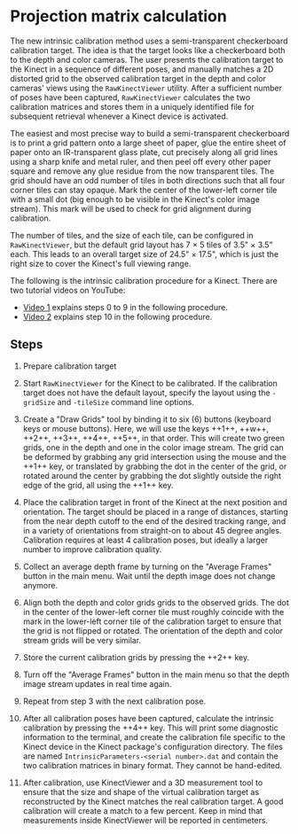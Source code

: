 <!-- todo this is a duplicate of arsandbox docs/installation/hardware/step2.md -->
# Projection matrix calculation

The new intrinsic calibration method uses a semi-transparent checkerboard calibration target. The idea is that the target looks like a checkerboard both to the depth and color cameras. The user presents the calibration target to the Kinect in a sequence of different poses, and manually matches a 2D distorted grid to the observed calibration target in the depth and color cameras' views using the `RawKinectViewer` utility. After a sufficient number of poses have been captured, `RawKinectViewer` calculates the two calibration matrices and stores them in a uniquely identified file for subsequent retrieval whenever a Kinect device is activated.

The easiest and most precise way to build a semi-transparent checkerboard is to print a grid pattern onto a large sheet of paper, glue the entire sheet of paper onto an IR-transparent glass plate, cut precisely along all grid lines using a sharp knife and metal ruler, and then peel off every other paper square and remove any glue residue from the now transparent tiles. The grid should have an odd number of tiles in both directions such that all four corner tiles can stay opaque. Mark the center of the lower-left corner tile with a small dot (big enough to be visible in the Kinect's color image stream). This mark will be used to check for grid alignment during calibration.

The number of tiles, and the size of each tile, can be configured in `RawKinectViewer`, but the default grid layout has 7 $\times$ 5 tiles of 3.5" $\times$ 3.5" each. This leads to an overall target size of 24.5" $\times$ 17.5", which is just the right size to cover the Kinect's full viewing range.

The following is the intrinsic calibration procedure for a Kinect. There are two tutorial videos on YouTube:

* [Video 1](http://www.youtube.com/watch?v=Qo05LVxdlfo) explains steps 0 to 9 in
 the following procedure.
* [Video 2](http://www.youtube.com/watch?v=VQh4joyZwx8) explains step 10 in the
 following procedure.

## Steps

1. Prepare calibration target

2. Start `RawKinectViewer` for the Kinect to be calibrated. If the calibration target does not have the default layout, specify the layout using the `-gridSize` and `-tileSize` command line options.

3. Create a "Draw Grids" tool by binding it to six (6) buttons (keyboard keys or mouse buttons). Here, we will use the keys ++1++, ++w++, ++2++, ++3++, ++4++, ++5++, in that order. This will create two green grids, one in the depth and one in the color image stream. The grid can be deformed by grabbing any grid intersection using the mouse and the ++1++ key, or translated by grabbing the dot in the center of the grid, or rotated around the center by grabbing the dot slightly outside the right edge of the grid, all using the ++1++ key.

4. Place the calibration target in front of the Kinect at the next position and orientation. The target should be placed in a range of distances, starting from the near depth cutoff to the end of the desired tracking range, and in a variety of orientations from straight-on to about 45 degree angles. Calibration requires at least 4 calibration poses, but ideally a larger number to improve calibration quality.

5. Collect an average depth frame by turning on the "Average Frames" button in the main menu. Wait until the depth image does not change anymore.

6. Align both the depth and color grids grids to the observed grids. The dot in the center of the lower-left corner tile must roughly coincide with the mark in the lower-left corner tile of the calibration target to ensure that the grid is not flipped or rotated. The orientation of the depth and color stream grids will be very similar.

7. Store the current calibration grids by pressing the ++2++ key.

8. Turn off the "Average Frames" button in the main menu so that the depth image stream updates in real time again.

9. Repeat from step 3 with the next calibration pose.

10. After all calibration poses have been captured, calculate the intrinsic calibration by pressing the ++4++ key. This will print some diagnostic information to the terminal, and create the calibration file specific to the Kinect device in the Kinect package's configuration directory. The files are named `IntrinsicParameters-<serial number>.dat` and contain the two calibration matrices in binary format. They cannot be hand-edited.

11. After calibration, use KinectViewer and a 3D measurement tool to ensure that the size and shape of the virtual calibration target as reconstructed by the Kinect matches the real calibration target. A good calibration will create a match to a few percent. Keep in mind that measurements inside KinectViewer will be reported in centimeters.

<!-- There is a complementary write-up of the calibration procedure at
http://doc-ok.org/?p=289 -->